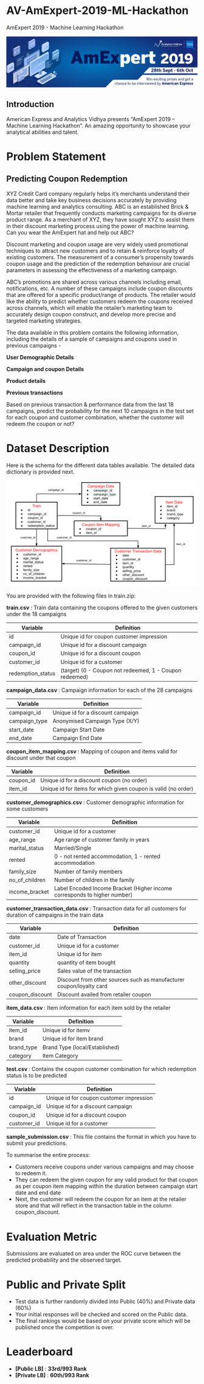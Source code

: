 # AV-AmExpert-2019-ML-Hackathon
AmExpert 2019 - Machine Learning Hackathon

<img src='https://github.com/Patil-Sahil/AmExpert-2019-ML-Hackathon/raw/master/AmexTop.png'/>

## Introduction

American Express and Analytics Vidhya presents “AmExpert 2019 – Machine Learning Hackathon”. An amazing opportunity to showcase your analytical abilities and talent.

# Problem Statement

## Predicting Coupon Redemption

XYZ Credit Card company regularly helps it’s merchants understand their data better and take key business decisions accurately by providing machine learning and analytics consulting. ABC is an established Brick & Mortar retailer that frequently conducts marketing campaigns for its diverse product range. As a merchant of XYZ, they have sought XYZ to assist them in their discount marketing process using the power of machine learning. Can you wear the AmExpert hat and help out ABC?

Discount marketing and coupon usage are very widely used promotional techniques to attract new customers and to retain & reinforce loyalty of existing customers. The measurement of a consumer’s propensity towards coupon usage and the prediction of the redemption behaviour are crucial parameters in assessing the effectiveness of a marketing campaign.

ABC’s promotions are shared across various channels including email, notifications, etc. A number of these campaigns include coupon discounts that are offered for a specific product/range of products. The retailer would like the ability to predict whether customers redeem the coupons received across channels, which will enable the retailer’s marketing team to accurately design coupon construct, and develop more precise and targeted marketing strategies.

The data available in this problem contains the following information, including the details of a sample of campaigns and coupons used in previous campaigns -

<b>User Demographic Details </b>

<b> Campaign and coupon Details </b>

<b> Product details </b>

<b> Previous transactions </b>

Based on previous transaction & performance data from the last 18 campaigns, predict the probability for the next 10 campaigns in the test set for each coupon and customer combination, whether the customer will redeem the coupon or not?

# Dataset Description

Here is the schema for the different data tables available. The detailed data dictionary is provided next.

<img src="https://github.com/Patil-Sahil/AmExpert-2019-ML-Hackathon/raw/master/Schema.png" />

You are provided with the following files in train.zip:

<b> train.csv </b> : Train data containing the coupons offered to the given customers under the 18 campaigns

<table>
<thead>
<tr>
<th>Variable</th>
<th>Definition</th>
</tr>
</thead>
<tbody>
<tr>
<td>id</td>
<td>Unique id for coupon customer impression</td>
</tr>
<tr>
<td>campaign_id</td>
<td>Unique id for a discount campaign</td>
</tr>
<tr>
<td>coupon_id</td>
<td>Unique id for a discount coupon</td>
</tr>
<tr>
<td>customer_id</td>
<td>Unique id for a customer</td>
</tr>
<tr>
<td>redemption_status</td>
<td>(target) (0 - Coupon not redeemed, 1 - Coupon redeemed)</td>
</tr>
</tbody>
</table>

<b> campaign_data.csv </b> : Campaign information for each of the 28 campaigns
<table>
<thead>
<tr>
<th>Variable</th>
<th>Definition</th>
</tr>
</thead>
<tbody>
<tr>
<td>campaign_id</td>
<td>Unique id for a discount campaign</td>
</tr>
<tr>
<td>campaign_type</td>
<td>Anonymised Campaign Type (X/Y)</td>
</tr>
<tr>
<td>start_date</td>
<td>Campaign Start Date</td>
</tr>
<tr>
<td>end_date</td>
<td>Campaign End Date</td>
</tr>
</tbody>
</table>

<b> coupon_item_mapping.csv </b> : Mapping of coupon and items valid for discount under that coupon

<table>
<thead>
<tr>
<th>Variable</th>
<th>Definition</th>
</tr>
</thead>
<tbody>
<tr>
<td>coupon_id</td>
<td>Unique id for a discount coupon (no order)</td>
</tr>
<tr>
<td>item_id</td>
<td>Unique id for items for which given coupon is valid (no order)</td>
</tr>
</tbody>
</table>

<b> customer_demographics.csv </b> : Customer demographic information for some customers

<table>
<thead>
<tr>
<th>Variable</th>
<th>Definition</th>
</tr>
</thead>
<tbody>
<tr>
<td>customer_id</td>
<td>Unique id for a customer</td>
</tr>
<tr>
<td>age_range</td>
<td>Age range of customer family in years</td>
</tr>
<tr>
<td>marital_status</td>
<td>Married/Single</td>
</tr>
<tr>
<td>rented</td>
<td>0 - not rented accommodation, 1 - rented accommodation</td>
</tr>
<tr>
<td>family_size</td>
<td>Number of family members</td>
</tr>
<tr>
<td>no_of_children</td>
<td>Number of children in the family</td>
</tr>
<tr>
<td>income_bracket</td>
<td>Label Encoded Income Bracket (Higher income corresponds to higher number)</td>
</tr>
</tbody>
</table>

<b> customer_transaction_data.csv </b> : Transaction data for all customers for duration of campaigns in the train data
<table>
<thead>
<tr>
<th>Variable</th>
<th>Definition</th>
</tr>
</thead>
<tbody>
<tr>
<td>date</td>
<td>Date of Transaction</td>
</tr>
<tr>
<td>customer_id</td>
<td>Unique id for a customer</td>
</tr>
<tr>
<td>item_id</td>
<td>Unique id for item</td>
</tr>
<tr>
<td>quantity</td>
<td>quantity of item bought</td>
</tr>
<tr>
<td>selling_price</td>
<td>Sales value of the transaction</td>
</tr>
<tr>
<td>other_discount</td>
<td>Discount from other sources such as manufacturer coupon/loyalty card</td>
</tr>
<tr>
<td>coupon_discount</td>
<td>Discount availed from retailer coupon</td>
</tr>
</tbody>
</table>

<b> item_data.csv </b> : Item information for each item sold by the retailer

<table>
<thead>
<tr>
<th>Variable</th>
<th>Definition</th>
</tr>
</thead>
<tbody>
<tr>
<td>item_id</td>
<td>Unique id for itemv</td>
</tr>
<tr>
<td>brand</td>
<td>Unique id for item brand</td>
</tr>
<tr>
<td>brand_type</td>
<td>Brand Type (local/Established)</td>
</tr>
<tr>
<td>category</td>
<td>Item Category</td>
</tr>
</tbody>
</table>

<b> test.csv </b> : Contains the coupon customer combination for which redemption status is to be predicted
<table>
<thead>
<tr>
<th>Variable</th>
<th>Definition</th>
</tr>
</thead>
<tbody>
<tr>
<td>id</td>
<td>Unique id for coupon customer impression</td>
</tr>
<tr>
<td>campaign_id</td>
<td>Unique id for a discount campaign</td>
</tr>
<tr>
<td>coupon_id</td>
<td>Unique id for a discount coupon</td>
</tr>
<tr>
<td>customer_id</td>
<td>Unique id for a customer</td>
</tr>
</tbody>
</table>

<b> sample_submission.csv </b>: This file contains the format in which you have to submit your predictions.

To summarise the entire process:

<ul>
<li>Customers receive coupons under various campaigns and may choose to redeem it.</li>
<li>They can redeem the given coupon for any valid product for that coupon as per coupon item mapping within the duration between campaign start date and end date</li>
<li>Next, the customer will redeem the coupon for an item at the retailer store and that will reflect in the transaction table in the column coupon_discount.</li>
</ul>

# Evaluation Metric

Submissions are evaluated on area under the ROC curve between the predicted probability and the observed target.

# Public and Private Split
<ul>
<li>Test data is further randomly divided into Public (40%) and Private data (60%)</li>
<li>Your initial responses will be checked and scored on the Public data.</li>
<li>The final rankings would be based on your private score which will be published once the competition is over.</li>
</ul>

# Leaderboard

<ul>
<li><strong>[Public LB]</strong> : <strong>33rd/993 Rank</strong></li>
<li><strong>[Private LB]</strong> : <strong>60th/993 Rank</strong></li>
</ul>


